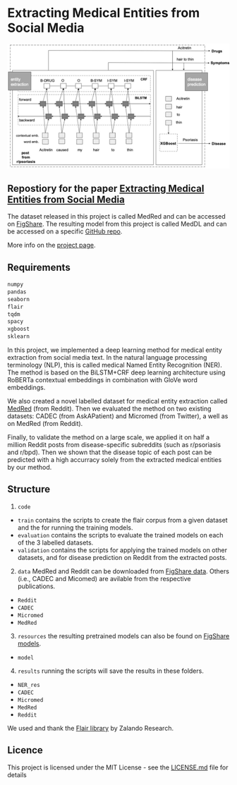 # Extracting Medical Entities from Social Media


![Model Diagram](fig/bwMODELNNNNbilstemcrf.jpg?raw=true "Model")

## Repostiory for the paper [Extracting Medical Entities from Social Media](https://dl.acm.org/doi/abs/10.1145/3368555.3384467)

The dataset released in this project is called MedRed and can be accessed on [FigShare](https://figshare.com/articles/dataset/MedRed/12039609/1). The resulting model from this project is called MedDL and can be accessed on a specific [GitHub repo](https://github.com/sanja7s/MED-DL).

More info on the [project page](https://social-dynamics.net/MedDL).

## Requirements
```bash
numpy
pandas
seaborn
flair
tqdm
spacy
xgboost
sklearn
```

In this project, we implemented a deep learning method for medical entity extraction from social media text. In the natural language processing terminology (NLP), this is called medical Named Entity Recognition (NER). The method is based on the BiLSTM+CRF deep learning architecture using RoBERTa contextual embeddings in combination with GloVe word embeddings.

We also created a novel labelled dataset for medical entity extraction called [MedRed](https://doi.org/10.6084/m9.figshare.12039609.v1) (from Reddit). Then we evaluated the method on two existing datasets: CADEC (from AskAPatient) and Micromed (from Twitter), a well as on MedRed (from Reddit). 

Finally, to validate the method on a large scale, we applied it on half a million Reddit posts from disease-specific subreddits (such as r/psoriasis and r/bpd). Then we shown that the disease topic of each post can be predicted with a high accurracy solely from the extracted medical entities by our method.


## Structure

1. `code` 
  * `train` contains the scripts to create the flair corpus from a given dataset and the for running the training models.
  * `evaluation` contains the scripts to evaluate the trained models on each of the 3 labelled datasets.
  * `validation` contains the scripts for applying the trained models on other datasets, and for disease prediction on Reddit from the extracted posts.

2. `data` MedRed and Reddit can be downloaded from [FigShare data](https://doi.org/10.6084/m9.figshare.12039609.v1). Others (i.e., CADEC and Micomed) are avilable from the respective publications.
  * `Reddit`
  * `CADEC` 
  * `Micromed`
  * `MedRed` 

3. `resources` the resulting pretrained models can also be found on [FigShare models](https://doi.org/10.6084/m9.figshare.12039933.v1).
  * `model`
  
4. `results` running the scripts will save the results in these folders.
  * `NER_res` 
  * `CADEC` 
  * `Micromed`
  * `MedRed`
  * `Reddit` 



We used and thank the [Flair library](https://github.com/flairNLP/flair) by Zalando Research.


## Licence

This project is licensed under the MIT License - see the [LICENSE.md](LICENSE.md) file for details
